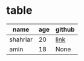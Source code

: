 # table

|name|age|github|
|----|---|------|
|shahriar|20|[link](https://github.com/shahriaarrr)|
|amin|18|None|
